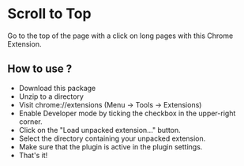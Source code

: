 # Scroll to Top
Go to the top of the page with a click on long pages with this Chrome Extension.

## How to use ?
* Download this package
* Unzip to a directory
* Visit chrome://extensions (Menu -> Tools -> Extensions)
* Enable Developer mode by ticking the checkbox in the upper-right corner.
* Click on the "Load unpacked extension..." button.
* Select the directory containing your unpacked extension.
* Make sure that the plugin is active in the plugin settings.
* That's it!
